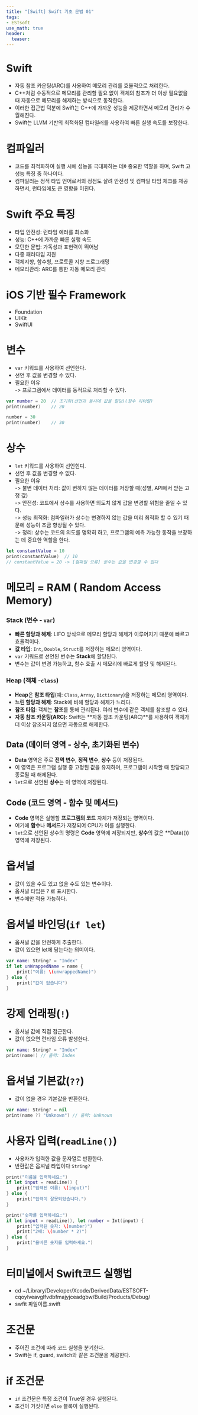 ```yaml
---
title: "[Swift] Swift 기초 문법 01"
tags: 
- ESTsoft
use_math: true
header: 
  teaser: 
---
```


# Swift
- 자동 참조 카운팅(ARC)를 사용하여 메모리 관리를 효율적으로 처리한다.
- C++처럼 수동적으로 메모리를 관리할 필요 없이 객체의 참조가 더 이상 필요없을 때 자동으로 메모리를 해제하는 방식으로 동작한다.
- 이러한 접근법 덕분에 Swift는 C++에 가까운 성능을 제공하면서 메모리 관리가 수월해진다.
- Swift는 LLVM 기반의 최적화된 컴파일러를 사용하여 빠른 실행 속도를 보장한다.

# 컴파일러
- 코드를 최적화하여 실행 시에 성능을 극대화하는 데◊ 중요한 역할을 하며, Swift 고성능 특징 중 하나이다.
- 컴파일러는 정적 타입 언어로서의 정점도 살려 안전성 및 컴파일 타임 체크를 제공하면서, 런타임에도 큰 영향을 미친다.

# Swift 주요 특징
- 타입 안전성: 런타임 에러를 최소화
- 성능: C++에 가까운 빠른 실행 속도
- 모던한 문법: 가독성과 표현력이 뛰어남
- 다중 패러다임 지원
- 객체지향, 함수형, 프로토콜 지향 프로그래밍
- 메모리관리: ARC를 통한 자동 메모리 관리

# iOS 기반 필수 Framework
- Foundation
- UIKit
- SwiftUI

# 변수
- `var` 키워드를 사용하여 선언한다.
- 선언 후 값을 변경할 수 있다.
- 필요한 이유  
-> 프로그램에서 데이터를 동적으로 처리할 수 있다.  

```swift
var number = 20  // 초기화(선언과 동시에 값을 할당)(정수 리터럴)
print(number)    // 20

number = 30
print(number)    // 30
```  

# 상수
- `let` 키워드를 사용하여 선언힌디.
- 선언 후 값을 변경할 수 없다.
- 필요한 이유  
-> 불변 데이터 처리: 값이 변하지 않는 데이터를 저장할 때(성별, API에서 받는 고정 값)  
-> 안전성: 코드에서 상수를 사용하면 의도치 않게 값을 변경할 위험을 줄일 수 있다.  
-> 성능 최적화: 컴파일러가 상수는 변경하지 않는 값을 미리 최적화 할 수 있기 때문에 성능이 조금 향상될 수 있다.  
-> 정리: 상수는 코드의 의도를 명확히 하고, 프로그램의 예측 가능한 동작을 보장하는 데 중요한 역할을 한다.  
```swift
let constantValue = 10
print(constantValue)  // 10
// constantValue = 20 -> [컴파일 오류] 상수는 값을 변경할 수 없다
```

<!-- # Model
- 폭포수
    
    특징: 순차적이고 계획적인 개발 방식
    
    장점: 계획이 명확하고 예측 가능, 문서화가 잘 되어있음
    
    단점: 요구사항 변경 어려움, 유연성이 부족
    
- 애자일(빨리 만들 때)
    
    특징: 반복적이고 유연한 개발 방식
    
    장점: 빠른 피드백, 변화에 유연함, 고객과의 협업 강조
    
    단점: 요구사항 변경 어려움, 유연성이 부족
    
- 스크럼
    
    특징: 애자일을 구현하는 프레임워크, 스프린트 기반으로 팀워크 강조
    
    장점: 반복적인 점진적 개발, 팀원들의 자율성과 협업 강조
    
    단점: 경험 많은 팀 필요, 스크럼 마스터와 제품 책임자의 역활 중요 -->

# 메모리 = RAM ( Random Access Memory)
### **Stack** (변수 - `var`)
- **빠른 할당과 해제**: LIFO 방식으로 메모리 할당과 해제가 이루어지기 때문에 빠르고 효율적이다.
- **값 타입**: `Int`, `Double`, `Struct`를 저장하는 메모리 영역이다.
- `var` 키워드로 선언된 변수는 **Stack**에 할당된다.
- 변수는 값이 변경 가능하고, 함수 호출 시 메모리에 빠르게 할당 및 해제된다.

### **Heap** (객체 -`class`)
- **Heap**은 **참조 타입**(예: `Class`, `Array`, `Dictionary`)을 저장하는 메모리 영역이다.
- **느린 할당과 해제**: Stack에 비해 할당과 해제가 느리다.
- **참조 타입**: 객체는 **참조**를 통해 관리된다. 여러 변수에 같은 객체를 참조할 수 있다.
- **자동 참조 카운팅(ARC)**: Swift는 **자동 참조 카운팅(ARC)**를 사용하여 객체가 더 이상 참조되지 않으면 자동으로 해제한다.

## **Data** (데이터 영역 - 상수, 초기화된 변수)
- **Data** 영역은 주로 **전역 변수**, **정적 변수**, **상수** 등이 저장된다.
- 이 영역은 프로그램 실행 중 고정된 값을 유지하며, 프로그램이 시작할 때 할당되고 종료될 때 해제된다.
- `let`으로 선언된 **상수**는 이 영역에 저장된다.

## **Code** (코드 영역 - 함수 및 메서드)
- **Code** 영역은 실행할 **프로그램의 코드** 자체가 저장되는 영역이다.
- 여기에 **함수**나 **메서드**가 저장되어 CPU가 이를 실행한다.
- `let`으로 선언된 상수의 명령은 **Code** 영역에 저장되지만, **상수**의 값은 **Data(()) 영역에 저장된다.

# 옵셔널
- 값이 있을 수도 있고 없을 수도 있는 변수이다.
- 옵셔널 타입은 ? 로 표시한다.
- 변수에만 적용 가능하다.

# 옵셔널 바인딩(`if let`)
- 옵셔널 값을 안전하게 추출한다.
- 값이 있으면 let에 담는다는 의미이다.
```swift
var name: String? = "Index"
if let unWrappedName = name {
    print("이름: \(unwrappedName)")
} else {
    print("값이 없습니다")
}
```

# 강제 언래핑(`!`)
- 옵셔널 값에 직접 접근한다.
- 값이 없으면 런타임 오류 발생한다.
```swift
var name: String? = "Index"
print(name!) // 출력: Index
```

# 옵셔널 기본값(`??`)
- 값이 없을 경우 기본값을 반환한다.
```swift
var name: String? = nil
print(name ?? "Unknown") // 출력: Unknown
```

# 사용자 입력(`readLine()`)
- 사용자가 입력한 값을 문자열로 반환한다.
- 반환값은 옵셔널 타입이다 `String?`  
  
```swift
print("이름을 입력하세요:")
if let input = readLine() {
    print("입력된 이름: \(input)")
} else {
    print("입력이 잘못되었습니다.")
}

print("숫자를 입력하세요:")
if let input = readLine(), let number = Int(input) {
    print("입력된 숫자: \(number)")
    print("2배: \(number * 2)")
} else {
    print("올바른 숫자를 입력하세요.")
}
```  

# 터미널에서 Swift코드 실행법
- cd ~/Library/Developer/Xcode/DerivedData/ESTSOFT-cqoylveavglfvdbfmajyjceadgbw/Build/Products/Debug/
- swfit 파일이름.swift

# 조건문
- 주어진 조건에 따라 코드 실행을 분기한다.
- Swift는 if, guard, switch와 같은 조건문을 제공한다.

# if 조건문
- `if` 조건문은 특정 조건이 True일 경우 실행된다.
- 조건이 거짓이면 `else` 블록이 실행된다.




<!-- 
# 예시
- URLSession.shared.dataTask { }를 사용하면 completion()을 써야하고 class - delegate를 적용하는 상황들이 직관적이지 않고  
조금만 복잡해져도 스파게티 코드가 될 수 있다.

![alt text](/assets/img/Combine.png)



 Combine은 정리하자면  
 Publisher라는 이벤트 반응 전송기계  
 Subscriber라는 이벤트 수집기계  
 이 두개를 연결해주는 프레임워크이다.  
   

Subscriber 는 Publisher 에게 데이터를 받기만 하는 일방향적 관계이며,  
Subscriber 가 Publisher 에게 요청할 수 있는것은 데이터를 달라는 요청만 할 수 있다.
<br/><br/>
  
  
Publisher 는 Subscriber 에게 데이터를 전달할 때, 바로 전달할 수도 있지만  
Operator 를 활용해서, 데이터를 가공해서 줄 수 있다.
<br/><br/>
  
Operator 는 Swift 에서 일상적으로 쓰는 메소드들인  
map, flatMap, compactMap, filter 등의 이름을 따서 만든 메소드들로, 이름과 유사한 기능들을 제공한다.
<br/><br/>

더 쉽게 말하자면  
Publisher 는 데이터를 전송만 담당,  
Subscriber 는 데이터 수신만 담당  
Operator 는 Publisher 가 데이터 전송할 때, 중간에 수정하는 역할이다.
<br/><br/>
  


# 코드 예시

```swift
import UIKit
import Combine

// publisher 생성: [1, 2, 3]이라는 이벤트를 즉각적으로 보내겠다
var myIntArrayPublisher: Publishers.Sequence<[Int], Never> = [1, 2, 3].publisher

// 퍼블리셔에 대한 구독을 시작한다.
// 'sink' 메서드를 사용하여 퍼블리셔의 값을 수신하고 처리한다
myIntArrayPublisher.sink(receiveCompletion: { completion in
    switch completion {
    case .finished:
        print("완료")
    case .failure(let error):
        print("error: \(error)")
    }
}, receiveValue: { receivedValue in
     print("값을 받았다: \(receivedValue)")
})
``` -->